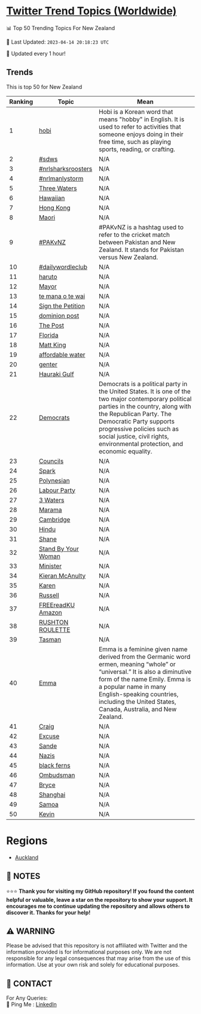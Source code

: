 [Twitter Trend Topics (Worldwide)](https://github.com/ErcinDedeoglu/Twitter-Trend-Topics)
==========


📊 Top 50 Trending Topics For New Zealand

📆 Last Updated: `2023-04-14 20:18:23 UTC`

🔧 Updated every 1 hour!


## Trends

This is top 50 for New Zealand

| Ranking | Topic | Mean |
| ------- | ------------ | ------------ |
| 1 | [hobi](http://twitter.com/search?q=hobi) | Hobi is a Korean word that means "hobby" in English. It is used to refer to activities that someone enjoys doing in their free time, such as playing sports, reading, or crafting. |
| 2 | [#sdws](http://twitter.com/search?q=%23sdws) | N/A |
| 3 | [#nrlsharksroosters](http://twitter.com/search?q=%23nrlsharksroosters) | N/A |
| 4 | [#nrlmanlystorm](http://twitter.com/search?q=%23nrlmanlystorm) | N/A |
| 5 | [Three Waters](http://twitter.com/search?q=Three+Waters) | N/A |
| 6 | [Hawaiian](http://twitter.com/search?q=Hawaiian) | N/A |
| 7 | [Hong Kong](http://twitter.com/search?q=Hong+Kong) | N/A |
| 8 | [Maori](http://twitter.com/search?q=Maori) | N/A |
| 9 | [#PAKvNZ](http://twitter.com/search?q=%23PAKvNZ) | #PAKvNZ is a hashtag used to refer to the cricket match between Pakistan and New Zealand. It stands for Pakistan versus New Zealand. |
| 10 | [#dailywordleclub](http://twitter.com/search?q=%23dailywordleclub) | N/A |
| 11 | [haruto](http://twitter.com/search?q=haruto) | N/A |
| 12 | [Mayor](http://twitter.com/search?q=Mayor) | N/A |
| 13 | [te mana o te wai](http://twitter.com/search?q=te+mana+o+te+wai) | N/A |
| 14 | [Sign the Petition](http://twitter.com/search?q=Sign+the+Petition) | N/A |
| 15 | [dominion post](http://twitter.com/search?q=dominion+post) | N/A |
| 16 | [The Post](http://twitter.com/search?q=The+Post) | N/A |
| 17 | [Florida](http://twitter.com/search?q=Florida) | N/A |
| 18 | [Matt King](http://twitter.com/search?q=Matt+King) | N/A |
| 19 | [affordable water](http://twitter.com/search?q=affordable+water) | N/A |
| 20 | [genter](http://twitter.com/search?q=genter) | N/A |
| 21 | [Hauraki Gulf](http://twitter.com/search?q=Hauraki+Gulf) | N/A |
| 22 | [Democrats](http://twitter.com/search?q=Democrats) | Democrats is a political party in the United States. It is one of the two major contemporary political parties in the country, along with the Republican Party. The Democratic Party supports progressive policies such as social justice, civil rights, environmental protection, and economic equality. |
| 23 | [Councils](http://twitter.com/search?q=Councils) | N/A |
| 24 | [Spark](http://twitter.com/search?q=Spark) | N/A |
| 25 | [Polynesian](http://twitter.com/search?q=Polynesian) | N/A |
| 26 | [Labour Party](http://twitter.com/search?q=Labour+Party) | N/A |
| 27 | [3 Waters](http://twitter.com/search?q=3+Waters) | N/A |
| 28 | [Marama](http://twitter.com/search?q=Marama) | N/A |
| 29 | [Cambridge](http://twitter.com/search?q=Cambridge) | N/A |
| 30 | [Hindu](http://twitter.com/search?q=Hindu) | N/A |
| 31 | [Shane](http://twitter.com/search?q=Shane) | N/A |
| 32 | [Stand By Your Woman](http://twitter.com/search?q=Stand+By+Your+Woman) | N/A |
| 33 | [Minister](http://twitter.com/search?q=Minister) | N/A |
| 34 | [Kieran McAnulty](http://twitter.com/search?q=Kieran+McAnulty) | N/A |
| 35 | [Karen](http://twitter.com/search?q=Karen) | N/A |
| 36 | [Russell](http://twitter.com/search?q=Russell) | N/A |
| 37 | [FREEreadKU Amazon](http://twitter.com/search?q=FREEreadKU+Amazon) | N/A |
| 38 | [RUSHTON ROULETTE](http://twitter.com/search?q=RUSHTON+ROULETTE) | N/A |
| 39 | [Tasman](http://twitter.com/search?q=Tasman) | N/A |
| 40 | [Emma](http://twitter.com/search?q=Emma) | Emma is a feminine given name derived from the Germanic word ermen, meaning “whole” or “universal.” It is also a diminutive form of the name Emily. Emma is a popular name in many English-speaking countries, including the United States, Canada, Australia, and New Zealand. |
| 41 | [Craig](http://twitter.com/search?q=Craig) | N/A |
| 42 | [Excuse](http://twitter.com/search?q=Excuse) | N/A |
| 43 | [Sande](http://twitter.com/search?q=Sande) | N/A |
| 44 | [Nazis](http://twitter.com/search?q=Nazis) | N/A |
| 45 | [black ferns](http://twitter.com/search?q=black+ferns) | N/A |
| 46 | [Ombudsman](http://twitter.com/search?q=Ombudsman) | N/A |
| 47 | [Bryce](http://twitter.com/search?q=Bryce) | N/A |
| 48 | [Shanghai](http://twitter.com/search?q=Shanghai) | N/A |
| 49 | [Samoa](http://twitter.com/search?q=Samoa) | N/A |
| 50 | [Kevin](http://twitter.com/search?q=Kevin) | N/A |



# Regions

* [Auckland](</New Zealand/Auckland.md>)



## 📝 NOTES

⭐⭐⭐ **Thank you for visiting my GitHub repository! If you found the content helpful or valuable, leave a star on the repository to show your support. It encourages me to continue updating the repository and allows others to discover it. Thanks for your help!**


## ⚠️ WARNING

Please be advised that this repository is not affiliated with Twitter and the information provided is for informational purposes only. We are not responsible for any legal consequences that may arise from the use of this information. Use at your own risk and solely for educational purposes.


## 📨 CONTACT

 For Any Queries:  
            🏓 Ping Me : [LinkedIn](https://www.linkedin.com/in/ercindedeoglu/)
